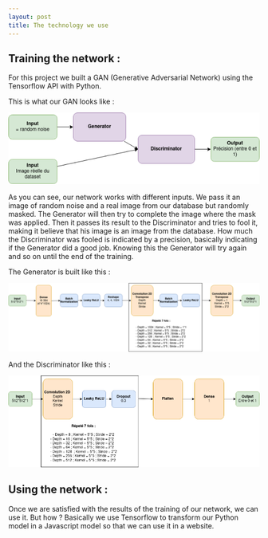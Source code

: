 ```yaml
---
layout: post
title: The technology we use
---
```


## Training the network : 

<p>For this project we built a GAN (Generative Adversarial Network) using the Tensorflow API with Python. </p>
<p>This is what our GAN looks like : </p>

![GAN description](/images/GAN_General.png)

<p>As you can see, our network works with different inputs. We pass it an image of random noise and a real image from our database but randomly masked. 
The Generator will then try to complete the image where the mask was applied. 
Then it passes its result to the Discriminator and tries to fool it, making it believe that his image is an image from the database. 
How much the Discriminator was fooled is indicated by a precision, basically indicating if the Generator did a good job. 
Knowing this the Generator will try again and so on until the end of the training.</p>

<p>The Generator is built like this :</p>

![Generator description](/images/Generator.png)

<p>And the Discriminator like this :</p>

![Discriminator description](/images/Discriminator.png)

## Using the network : 

<p>Once we are satisfied with the results of the training of our network, we can use it. But how ?
Basically we use Tensorflow to transform our Python model in a Javascript model so that we can use it in a website. </p>

